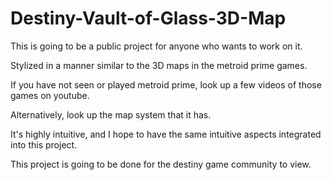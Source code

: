Destiny-Vault-of-Glass-3D-Map
=============================

This is going to be a public project for anyone who wants to work on it.

Stylized in a manner similar to the 3D maps in the metroid prime games.

If you have not seen or played metroid prime, look up a few videos of those games on youtube.

Alternatively, look up the map system that it has.

It's highly intuitive, and I hope to have the same intuitive aspects integrated into this project.

This project is going to be done for the destiny game community to view.
